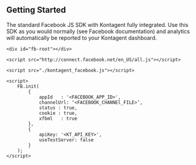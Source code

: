 
Getting Started
-----------------

The standard Facebook JS SDK with Kontagent fully integrated. Use this SDK as you would normally (see Facebook documentation) and analytics will automatically be reported to your Kontagent dashboard.

	<div id="fb-root"></div>

	<script src="http://connect.facebook.net/en_US/all.js"></script>

	<script src="./kontagent_facebook.js"></script>

	<script>
		FB.init(
			{
				appId	: '<FACEBOOK_APP_ID>',
				channelUrl: ‘<FACEBOOK_CHANNEl_FILE>’,
				status : true,
				cookie : true,
				xfbml	: true
			},
			{
				apiKey: '<KT_API_KEY>',
				useTestServer: false
			}
		);
	</script>